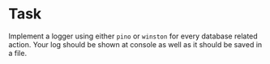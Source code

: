 # Task

Implement a logger using either `pino` or `winston` for every database related action.
Your log should be shown at console as well as it should be saved in a file.
